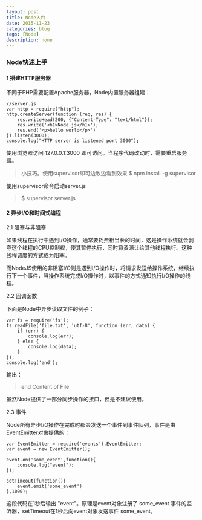 ```yaml
---
layout: post
title: Node入门
date: 2015-11-23
categories: blog
tags: [Node]
description: none
---
```


### Node快速上手

#### 1 搭建HTTP服务器

不同于PHP需要配置Apache服务器，Node内置服务器组建：

    //server.js
    var http = require("http");
    http.createServer(function (req, res) {
        res.writeHead(200, {"Content-Type": "text/html"});
        res.write('<h1>Node.js</h1>');
        res.end('<p>hello world</p>')
    }).listen(3000);
    console.log("HTTP server is listened port 3000");

使用浏览器访问 127.0.0.1:3000 即可访问。当程序代码改动时，需要重启服务器。

>小技巧。使用supervisor即可边改边看到效果
>$ npm install -g supervisor

使用supervisor命令启动server.js

>$ supervisor server.js 

#### 2 异步I/O和时间式编程

2.1 阻塞与非阻塞

如果线程在执行中遇到I/O操作，通常要耗费相当长的时间，这是操作系统就会剥夺这个线程的CPU控制权，使其暂停执行，同时将资源让给其他线程执行。这种线程调度的方式成为阻塞。

而NodeJS使用的非阻塞I/O则是遇到I/O操作时，将请求发送给操作系统，继续执行下一个事件，当操作系统完成I/O操作时，以事件的方式通知执行I/O操作的线程。

2.2 回调函数

下面是Node中异步读取文件的例子：

    var fs = require('fs');
    fs.readFile('file.txt', 'utf-8', function (err, data) {
        if (err) {
            console.log(err);
        } else {
            console.log(data);
        }
    });
    console.log('end');

输出：

>end
>Content of File

虽然Node提供了一部分同步操作的接口，但是不建议使用。

2.3 事件

Node所有异步I/O操作在完成时都会发送一个事件到事件队列，事件是由EventEmitter对象提供的：

    var EventEmitter = require('events').EventEmitter;
    var event = new EventEmitter();
    
    event.on('some_event',function(){
        console.log("event");
    });
    
    setTimeout(function(){
        event.emit('some_event')
    },1000);

这段代码在1秒后输出 "event"。原理是event对象注册了 some_event 事件的监听器，setTimeout在1秒后向event对象发送事件 some_event。



